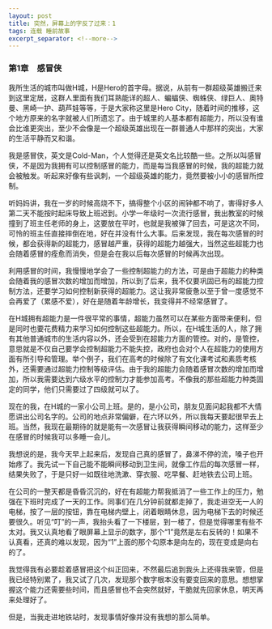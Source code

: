 ```yaml
---
layout: post
title: 突然，屏幕上的字反了过来：1
tags: 连载 睡前故事
excerpt_separator: <!--more-->
---
```


### 第1章　感冒侠

我所生活的城市叫做H城，H是Hero的首字母。据说，从前有一群超级英雄搬迁来到这里定居，这群人里面有我们耳熟能详的超人、蝙蝠侠、蜘蛛侠、绿巨人、奥特曼、黑崎一护、葫芦娃等等，于是大家称这里是Hero City，随着时间的推移，这个地方原来的名字就被人们所遗忘了。由于城里的人基本都有超能力，所以没有谁会比谁更突出，至少不会像是一个超级英雄出现在一群普通人中那样的突出，大家的生活平静而又和谐。

<!--more-->

我是感冒侠，英文是Cold-Man，个人觉得还是英文名比较酷一些。之所以叫感冒侠，不是因为我拥有可以控制感冒的能力，而是每当我感冒的时候，我的超能力就会被触发。听起来好像有些讽刺，一个超级英雄的能力，竟然要被小小的感冒所控制。

听妈妈讲，我在一岁的时候高烧不下，搞得整个小区的闹钟都不响了，害得好多人第二天不能按时起床导致上班迟到。小学一年级时一次流行感冒，我出教室的时候撞到了班主任老师的身上，这要放在平时，也就是我被弹了回去，可是这次不同，可怜的班主任直接摔倒在地，好在并没有什么大事。后来发现，我在每次感冒的时候，都会获得新的超能力，感冒越严重，获得的超能力越强大，当然这些超能力也会随着感冒的痊愈而消失，但是会在我以后每次感冒的时候再次出现。

利用感冒的时间，我慢慢地学会了一些控制超能力的方法，可是由于超能力的种类会随着我的感冒次数的增加而增加，所以到了后来，我不仅要巩固已有的超能力控制方法，还要学习如何控制新获得的超能力。这让我非常疲惫以至于曾一度感觉不会再爱了（累感不爱），好在是随着年龄增长，我变得并不经常感冒了。

在H城拥有超能力是一件很平常的事情，超能力虽然可以在某些方面带来便利，但是同时也要花费精力来学习如何控制这些超能力。所以，在H城生活的人，除了拥有其他普通城市的生活内容以外，还会受到在超能力方面的管控。对的，是管控，意思就是不仅自己要学会控制超能力不能失控，政府也会对个人在超能力的使用方面有所引导和管理。举个例子，我们在高考的时候除了有文化课考试和素质考核外，还需要通过超能力控制等级评估。由于我的超能力会随着感冒次数的增加而增加，所以我需要达到六级水平的控制力才能参加高考。不像我的那些超能力种类固定的同学，他们只需要过了四级就可以了。

现在的我，在H城的一家小公司上班。是的，是小公司，朋友见面问起我都不大情愿讲出公司名字的。公司的地点非常偏僻，在六环以外，所以我每天要起很早去上班。当然，我现在最期待的就是能有一次感冒让我获得瞬间移动的能力，这样至少在感冒的时候我可以多睡一会儿。

我想说的是，我今天早上起来后，发现自己真的感冒了，鼻涕不停的流，嗓子也开始疼了。我先试一下自己能不能瞬间移动到卫生间，就像工作后的每次感冒一样，结果失败了，于是只好一如既往地洗漱、穿衣服、吃早餐、赶地铁去公司上班。

在公司的一整天都是昏昏沉沉的，好在有超能力帮我抵消了一些工作上的压力，勉强在下班时完成了一天的工作。同事们在几分钟前就都走掉了，我走进空无一人的电梯，按了一层的按钮，靠在电梯内壁上，闭着眼睛休息，因为电梯下去的时候还要很久。听见“叮”的一声，我抬头看了一下楼层，到一楼了，但是觉得哪里有些不太对。我又认真地看了眼屏幕上显示的数字，那个“1”竟然是左右反转的！如果不认真看，还真的难以发现，因为“1”上面的那个勾原本是向左的，现在变成是向右的了。

我觉得我有必要趁着感冒把这个纠正回来，不然最后追到我头上还得我来管，但是我已经特别累了，我又试了几次，发现那个数字根本没有要变回来的意思。想想掌握这个能力还需要些时间，而且感冒也不会突然就好，干脆就先回家休息，明天再来处理好了。

但是，当我走进地铁站时，发现事情好像并没有我想的那么简单。